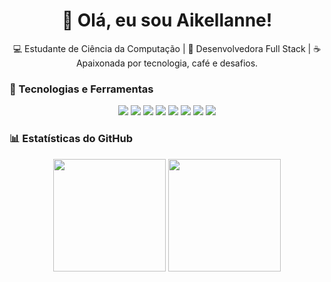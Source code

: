 <h1 align="center">👋 Olá, eu sou Aikellanne!</h1>
<p align="center">
  💻 Estudante de Ciência da Computação |
  🚀 Desenvolvedora Full Stack | 
  ☕ Apaixonada por tecnologia, café e desafios. 
</p>

### 🌟 Tecnologias e Ferramentas  
<p align="center">
  <img src="https://img.shields.io/badge/HTML5-%23E34F26?style=for-the-badge&logo=html5&logoColor=white" />
  <img src="https://img.shields.io/badge/CSS3-%231572B6?style=for-the-badge&logo=css3&logoColor=white" />
  <img src="https://img.shields.io/badge/JavaScript-%23F7DF1E?style=for-the-badge&logo=javascript&logoColor=black" />
  <img src="https://img.shields.io/badge/React-%23282C34?style=for-the-badge&logo=react&logoColor=61DAFB" />
  <img src="https://img.shields.io/badge/Node.js-%23339933?style=for-the-badge&logo=node.js&logoColor=white" />
  <img src="https://img.shields.io/badge/MySQL-%2300f?style=for-the-badge&logo=mysql&logoColor=white" />
  <img src="https://img.shields.io/badge/Figma-%23000000?style=for-the-badge&logo=figma&logoColor=white" />
  <img src="https://img.shields.io/badge/Java-%23F7DF1E?style=for-the-badge&logo=java&logoColor=white" />
</p>

### 📊 Estatísticas do GitHub
<p align="center">
  <img height="180em" src="https://github-readme-stats.vercel.app/api?username=aikellanne&show_icons=true&count_private=true" />
  <img height="180em" src="https://github-readme-stats.vercel.app/api/top-langs/?username=aikellanne&layout=compact&langs_count=6&count_private=true" />
</p>

